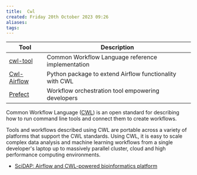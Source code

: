 ```yaml
---
title:  Cwl
created: Friday 20th October 2023 09:26
aliases: 
tags: 
---
```

| Tool                                                                 | Description                                             |
| -------------------------------------------------------------------- | ------------------------------------------------------- |
| [cwl-tool](https://github.com/common-workflow-language/cwltool)      | Common Workflow Language reference implementation       |
| [Cwl-Airflow](https://github.com/Barski-lab/cwl-airflow/tree/master) | Python package to extend Airflow functionality with CWL |
| [Prefect](https://github.com/PrefectHQ/prefect)|Workflow orchestration tool empowering developers|

Common Workflow Language ([CWL](https://www.commonwl.org/)) is an open standard for describing how to run command line tools and connect them to create workflows.

Tools and workflows described using CWL are portable across a variety of platforms that support the CWL standards. Using CWL, it is easy to scale complex data analysis and machine learning workflows from a single developer's laptop up to massively parallel cluster, cloud and high performance computing environments.

- [SciDAP: Airflow and CWL-powered bioinformatics platform](https://airflowsummit.org/sessions/2021/scidap/)